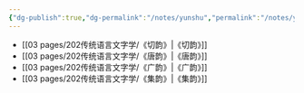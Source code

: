 ```yaml
---
{"dg-publish":true,"dg-permalink":"/notes/yunshu","permalink":"/notes/yunshu/","tags":["语言学"],"created":"2024-11-30T21:05:56.836+08:00","updated":"2025-04-21T16:08:05.028+08:00"}
---
```


<style> .container {font-family: sans-serif; text-align: center;} .button-wrapper button {z-index: 1;height: 40px; width: 100px; margin: 10px;padding: 5px;} .excalidraw .App-menu_top .buttonList { display: flex;} .excalidraw-wrapper { height: 800px; margin: 50px; position: relative;} :root[dir="ltr"] .excalidraw .layer-ui__wrapper .zen-mode-transition.App-menu_bottom--transition-left {transform: none;} </style><script src="https://cdn.jsdelivr.net/npm/react@17/umd/react.production.min.js"></script><script src="https://cdn.jsdelivr.net/npm/react-dom@17/umd/react-dom.production.min.js"></script><script type="text/javascript" src="https://cdn.jsdelivr.net/npm/@excalidraw/excalidraw@0/dist/excalidraw.production.min.js"></script><div id="韵书_2023-05-22_1206.38.excalidraw.md1"></div><script>(function(){const InitialData={"type":"excalidraw","version":2,"source":"https://github.com/zsviczian/obsidian-excalidraw-plugin/releases/tag/1.8.26","elements":[{"type":"rectangle","version":38,"versionNonce":1538378425,"isDeleted":false,"id":"r0BCu1qEIPXHy8bZx0bpJ","fillStyle":"hachure","strokeWidth":1,"strokeStyle":"solid","roughness":1,"opacity":100,"angle":0,"x":-723.6456909179688,"y":-219.83201599121094,"strokeColor":"#000000","backgroundColor":"transparent","width":113,"height":59,"seed":1073364599,"groupIds":[],"roundness":{"type":3},"boundElements":[{"type":"text","id":"aweAjrHB"},{"id":"32mJoSTkhvkAFrf1tFh34","type":"arrow"},{"id":"5zkgqqqUY1Ag_N3GyFnOm","type":"arrow"}],"updated":1684728583327,"link":null,"locked":false},{"type":"text","version":8,"versionNonce":1384726073,"isDeleted":false,"id":"aweAjrHB","fillStyle":"hachure","strokeWidth":1,"strokeStyle":"solid","roughness":1,"opacity":100,"angle":0,"x":-687.1456909179688,"y":-202.33201599121094,"strokeColor":"#000000","backgroundColor":"transparent","width":40,"height":24,"seed":288970647,"groupIds":[],"roundness":null,"boundElements":[],"updated":1684728427126,"link":null,"locked":false,"fontSize":20,"fontFamily":4,"text":"广韵","rawText":"广韵","textAlign":"center","verticalAlign":"middle","containerId":"r0BCu1qEIPXHy8bZx0bpJ","originalText":"广韵","lineHeight":1.2,"baseline":18},{"type":"rectangle","version":69,"versionNonce":102674679,"isDeleted":false,"id":"7s3_NutVgPA5GPKXD178X","fillStyle":"hachure","strokeWidth":1,"strokeStyle":"solid","roughness":1,"opacity":100,"angle":0,"x":-716.5028686523438,"y":-75.18913269042969,"strokeColor":"#000000","backgroundColor":"transparent","width":113,"height":59,"seed":1752379127,"groupIds":[],"roundness":{"type":3},"boundElements":[{"type":"text","id":"CfJrav8B"},{"id":"HuONu9beKz5XTEOtgk9NO","type":"arrow"}],"updated":1684728579523,"link":null,"locked":false},{"type":"text","version":48,"versionNonce":92768633,"isDeleted":false,"id":"CfJrav8B","fillStyle":"hachure","strokeWidth":1,"strokeStyle":"solid","roughness":1,"opacity":100,"angle":0,"x":-700.0028686523438,"y":-57.68913269042969,"strokeColor":"#000000","backgroundColor":"transparent","width":80,"height":24,"seed":239089687,"groupIds":[],"roundness":null,"boundElements":[],"updated":1684728479284,"link":null,"locked":false,"fontSize":20,"fontFamily":4,"text":"景德韵略","rawText":"景德韵略","textAlign":"center","verticalAlign":"middle","containerId":"7s3_NutVgPA5GPKXD178X","originalText":"景德韵略","lineHeight":1.2,"baseline":18},{"type":"rectangle","version":118,"versionNonce":791378455,"isDeleted":false,"id":"w1uNJw_Mnqw8pFmlXk4XU","fillStyle":"hachure","strokeWidth":1,"strokeStyle":"solid","roughness":1,"opacity":100,"angle":0,"x":-942.3956909179688,"y":-70.72489929199219,"strokeColor":"#000000","backgroundColor":"transparent","width":113,"height":59,"seed":1954493527,"groupIds":[],"roundness":{"type":3},"boundElements":[{"type":"text","id":"1mKU8HOJ"},{"id":"HuONu9beKz5XTEOtgk9NO","type":"arrow"}],"updated":1684728579523,"link":null,"locked":false},{"type":"text","version":92,"versionNonce":1009681657,"isDeleted":false,"id":"1mKU8HOJ","fillStyle":"hachure","strokeWidth":1,"strokeStyle":"solid","roughness":1,"opacity":100,"angle":0,"x":-915.8956909179688,"y":-53.22489929199219,"strokeColor":"#000000","backgroundColor":"transparent","width":60,"height":24,"seed":962892151,"groupIds":[],"roundness":null,"boundElements":[],"updated":1684728484156,"link":null,"locked":false,"fontSize":20,"fontFamily":4,"text":"平水韵","rawText":"平水韵","textAlign":"center","verticalAlign":"middle","containerId":"w1uNJw_Mnqw8pFmlXk4XU","originalText":"平水韵","lineHeight":1.2,"baseline":18},{"type":"rectangle","version":157,"versionNonce":452231351,"isDeleted":false,"id":"MxmVGrMNnJnSxdiSaKxtt","fillStyle":"hachure","strokeWidth":1,"strokeStyle":"solid","roughness":1,"opacity":100,"angle":0,"x":-945.9671020507812,"y":-219.83201599121094,"strokeColor":"#000000","backgroundColor":"transparent","width":113,"height":59,"seed":1132813047,"groupIds":[],"roundness":{"type":3},"boundElements":[{"type":"text","id":"HRfiJJrM"},{"id":"32mJoSTkhvkAFrf1tFh34","type":"arrow"}],"updated":1684728575523,"link":null,"locked":false},{"type":"text","version":132,"versionNonce":1985440953,"isDeleted":false,"id":"HRfiJJrM","fillStyle":"hachure","strokeWidth":1,"strokeStyle":"solid","roughness":1,"opacity":100,"angle":0,"x":-909.4671020507812,"y":-202.33201599121094,"strokeColor":"#000000","backgroundColor":"transparent","width":40,"height":24,"seed":506258455,"groupIds":[],"roundness":null,"boundElements":[],"updated":1684728455867,"link":null,"locked":false,"fontSize":20,"fontFamily":4,"text":"切韵","rawText":"切韵","textAlign":"center","verticalAlign":"middle","containerId":"MxmVGrMNnJnSxdiSaKxtt","originalText":"切韵","lineHeight":1.2,"baseline":18},{"type":"rectangle","version":210,"versionNonce":416198551,"isDeleted":false,"id":"a3_RZsIWBLMLb4Y3dDl-i","fillStyle":"hachure","strokeWidth":1,"strokeStyle":"solid","roughness":1,"opacity":100,"angle":0,"x":-723.6456909179688,"y":-360.0105743408203,"strokeColor":"#000000","backgroundColor":"transparent","width":113,"height":59,"seed":1110439991,"groupIds":[],"roundness":{"type":3},"boundElements":[{"type":"text","id":"Il6ed8bR"}],"updated":1684728433610,"link":null,"locked":false},{"type":"text","version":186,"versionNonce":638774679,"isDeleted":false,"id":"Il6ed8bR","fillStyle":"hachure","strokeWidth":1,"strokeStyle":"solid","roughness":1,"opacity":100,"angle":0,"x":-687.1456909179688,"y":-342.5105743408203,"strokeColor":"#000000","backgroundColor":"transparent","width":40,"height":24,"seed":1074911575,"groupIds":[],"roundness":null,"boundElements":[],"updated":1684728461476,"link":null,"locked":false,"fontSize":20,"fontFamily":4,"text":"玉篇","rawText":"玉篇","textAlign":"center","verticalAlign":"middle","containerId":"a3_RZsIWBLMLb4Y3dDl-i","originalText":"玉篇","lineHeight":1.2,"baseline":18},{"type":"rectangle","version":259,"versionNonce":788571959,"isDeleted":false,"id":"h39aS-5hQlkm2HF8mwSu8","fillStyle":"hachure","strokeWidth":1,"strokeStyle":"solid","roughness":1,"opacity":100,"angle":0,"x":-485.25286865234375,"y":-362.6891632080078,"strokeColor":"#000000","backgroundColor":"transparent","width":113,"height":59,"seed":1457048535,"groupIds":[],"roundness":{"type":3},"boundElements":[{"type":"text","id":"D7jIBa5S"}],"updated":1684728434943,"link":null,"locked":false},{"type":"text","version":233,"versionNonce":357746745,"isDeleted":false,"id":"D7jIBa5S","fillStyle":"hachure","strokeWidth":1,"strokeStyle":"solid","roughness":1,"opacity":100,"angle":0,"x":-448.75286865234375,"y":-345.1891632080078,"strokeColor":"#000000","backgroundColor":"transparent","width":40,"height":24,"seed":1537161463,"groupIds":[],"roundness":null,"boundElements":[],"updated":1684728465203,"link":null,"locked":false,"fontSize":20,"fontFamily":4,"text":"类篇","rawText":"类篇","textAlign":"center","verticalAlign":"middle","containerId":"h39aS-5hQlkm2HF8mwSu8","originalText":"类篇","lineHeight":1.2,"baseline":18},{"type":"rectangle","version":304,"versionNonce":880413593,"isDeleted":false,"id":"HcqRW1y3xqbHTDmZBngRp","fillStyle":"hachure","strokeWidth":1,"strokeStyle":"solid","roughness":1,"opacity":100,"angle":0,"x":-477.21710205078125,"y":-222.5105743408203,"strokeColor":"#000000","backgroundColor":"transparent","width":113,"height":59,"seed":955425239,"groupIds":[],"roundness":{"type":3},"boundElements":[{"type":"text","id":"LHCKeZ10"},{"id":"5zkgqqqUY1Ag_N3GyFnOm","type":"arrow"}],"updated":1684728583327,"link":null,"locked":false},{"type":"text","version":277,"versionNonce":2062622967,"isDeleted":false,"id":"LHCKeZ10","fillStyle":"hachure","strokeWidth":1,"strokeStyle":"solid","roughness":1,"opacity":100,"angle":0,"x":-440.71710205078125,"y":-205.0105743408203,"strokeColor":"#000000","backgroundColor":"transparent","width":40,"height":24,"seed":1208897271,"groupIds":[],"roundness":null,"boundElements":[],"updated":1684728470619,"link":null,"locked":false,"fontSize":20,"fontFamily":4,"text":"集韵","rawText":"集韵","textAlign":"center","verticalAlign":"middle","containerId":"HcqRW1y3xqbHTDmZBngRp","originalText":"集韵","lineHeight":1.2,"baseline":18},{"type":"rectangle","version":341,"versionNonce":752408695,"isDeleted":false,"id":"6605ad8bRE3Cd_V-zCt08","fillStyle":"hachure","strokeWidth":1,"strokeStyle":"solid","roughness":1,"opacity":100,"angle":0,"x":-470.96710205078125,"y":-69.83201599121094,"strokeColor":"#000000","backgroundColor":"transparent","width":113,"height":59,"seed":894924055,"groupIds":[],"roundness":{"type":3},"boundElements":[{"type":"text","id":"lATpWyV3"}],"updated":1684728439660,"link":null,"locked":false},{"type":"text","version":317,"versionNonce":218069847,"isDeleted":false,"id":"lATpWyV3","fillStyle":"hachure","strokeWidth":1,"strokeStyle":"solid","roughness":1,"opacity":100,"angle":0,"x":-454.46710205078125,"y":-52.33201599121094,"strokeColor":"#000000","backgroundColor":"transparent","width":80,"height":24,"seed":1593227831,"groupIds":[],"roundness":null,"boundElements":[],"updated":1684728510782,"link":null,"locked":false,"fontSize":20,"fontFamily":4,"text":"礼部韵略","rawText":"礼部韵略","textAlign":"center","verticalAlign":"middle","containerId":"6605ad8bRE3Cd_V-zCt08","originalText":"礼部韵略","lineHeight":1.2,"baseline":18},{"type":"rectangle","version":451,"versionNonce":1197548825,"isDeleted":false,"id":"PwPbxUjCRQ1apZteVbm8t","fillStyle":"hachure","strokeWidth":1,"strokeStyle":"solid","roughness":1,"opacity":100,"angle":0,"x":-266.50274658203125,"y":-71.61772155761719,"strokeColor":"#000000","backgroundColor":"transparent","width":113,"height":59,"seed":808948503,"groupIds":[],"roundness":{"type":3},"boundElements":[{"type":"text","id":"0k9zvvQS"},{"id":"VGJMQQVhn-rPCEvfScAhs","type":"arrow"},{"id":"DPypgCYQ3SK9RECVLpLCh","type":"arrow"}],"updated":1684728598771,"link":null,"locked":false},{"type":"text","version":437,"versionNonce":1629008089,"isDeleted":false,"id":"0k9zvvQS","fillStyle":"hachure","strokeWidth":1,"strokeStyle":"solid","roughness":1,"opacity":100,"angle":0,"x":-230.00274658203125,"y":-54.11772155761719,"strokeColor":"#000000","backgroundColor":"transparent","width":40,"height":24,"seed":69408823,"groupIds":[],"roundness":null,"boundElements":[],"updated":1684728522990,"link":null,"locked":false,"fontSize":20,"fontFamily":4,"text":"增韵","rawText":"增韵","textAlign":"center","verticalAlign":"middle","containerId":"PwPbxUjCRQ1apZteVbm8t","originalText":"增韵","lineHeight":1.2,"baseline":18},{"type":"rectangle","version":503,"versionNonce":1003068729,"isDeleted":false,"id":"G6P-lEwF2SsZd37jbltMN","fillStyle":"hachure","strokeWidth":1,"strokeStyle":"solid","roughness":1,"opacity":100,"angle":0,"x":-87.93145751953125,"y":-71.61772155761719,"strokeColor":"#000000","backgroundColor":"transparent","width":113,"height":59,"seed":357704215,"groupIds":[],"roundness":{"type":3},"boundElements":[{"type":"text","id":"fAE49wwH"},{"id":"VGJMQQVhn-rPCEvfScAhs","type":"arrow"}],"updated":1684728594790,"link":null,"locked":false},{"type":"text","version":482,"versionNonce":569967319,"isDeleted":false,"id":"fAE49wwH","fillStyle":"hachure","strokeWidth":1,"strokeStyle":"solid","roughness":1,"opacity":100,"angle":0,"x":-71.43145751953125,"y":-54.11772155761719,"strokeColor":"#000000","backgroundColor":"transparent","width":80,"height":24,"seed":622053175,"groupIds":[],"roundness":null,"boundElements":[],"updated":1684728534719,"link":null,"locked":false,"fontSize":20,"fontFamily":4,"text":"洪武正韵","rawText":"洪武正韵","textAlign":"center","verticalAlign":"middle","containerId":"G6P-lEwF2SsZd37jbltMN","originalText":"洪武正韵","lineHeight":1.2,"baseline":18},{"type":"rectangle","version":538,"versionNonce":2047810041,"isDeleted":false,"id":"0vDfvelNP4oSSq28he_cs","fillStyle":"hachure","strokeWidth":1,"strokeStyle":"solid","roughness":1,"opacity":100,"angle":0,"x":-208.46710205078125,"y":45.34657287597656,"strokeColor":"#000000","backgroundColor":"transparent","width":113,"height":59,"seed":420956697,"groupIds":[],"roundness":{"type":3},"boundElements":[{"type":"text","id":"JmDd1CmV"},{"id":"DPypgCYQ3SK9RECVLpLCh","type":"arrow"}],"updated":1684728598772,"link":null,"locked":false},{"type":"text","version":512,"versionNonce":403187097,"isDeleted":false,"id":"JmDd1CmV","fillStyle":"hachure","strokeWidth":1,"strokeStyle":"solid","roughness":1,"opacity":100,"angle":0,"x":-171.96710205078125,"y":62.84657287597656,"strokeColor":"#000000","backgroundColor":"transparent","width":40,"height":24,"seed":2109654841,"groupIds":[],"roundness":null,"boundElements":[],"updated":1684728539094,"link":null,"locked":false,"fontSize":20,"fontFamily":4,"text":"韵会","rawText":"韵会","textAlign":"center","verticalAlign":"middle","containerId":"0vDfvelNP4oSSq28he_cs","originalText":"韵会","lineHeight":1.2,"baseline":18},{"type":"text","version":11,"versionNonce":1528739385,"isDeleted":false,"id":"Cbhdk2ug","fillStyle":"hachure","strokeWidth":1,"strokeStyle":"solid","roughness":1,"opacity":100,"angle":0,"x":-926.0741577148438,"y":7.4358367919921875,"strokeColor":"#000000","backgroundColor":"transparent","width":110,"height":24,"seed":1373994457,"groupIds":[],"roundness":null,"boundElements":[],"updated":1684728499281,"link":null,"locked":false,"fontSize":20,"fontFamily":4,"text":"《蒙古字韵》","rawText":"《蒙古字韵》","textAlign":"left","verticalAlign":"top","containerId":null,"originalText":"《蒙古字韵》","lineHeight":1.2,"baseline":18},{"type":"text","version":5,"versionNonce":2063067831,"isDeleted":false,"id":"YesIjqG9","fillStyle":"hachure","strokeWidth":1,"strokeStyle":"solid","roughness":1,"opacity":100,"angle":0,"x":-239.46697998046875,"y":-102.38557434082031,"strokeColor":"#000000","backgroundColor":"transparent","width":40,"height":24,"seed":1747541111,"groupIds":[],"roundness":null,"boundElements":[],"updated":1684728544453,"link":null,"locked":false,"fontSize":20,"fontFamily":4,"text":"南宋","rawText":"南宋","textAlign":"left","verticalAlign":"top","containerId":null,"originalText":"南宋","lineHeight":1.2,"baseline":18},{"type":"text","version":11,"versionNonce":12991641,"isDeleted":false,"id":"mIBv3Ybf","fillStyle":"hachure","strokeWidth":1,"strokeStyle":"solid","roughness":1,"opacity":100,"angle":0,"x":-491.252685546875,"y":28.864425659179688,"strokeColor":"#000000","backgroundColor":"transparent","width":40,"height":24,"seed":1088061497,"groupIds":[],"roundness":null,"boundElements":[],"updated":1684728553710,"link":null,"locked":false,"fontSize":20,"fontFamily":4,"text":"窄韵","rawText":"窄韵","textAlign":"left","verticalAlign":"top","containerId":null,"originalText":"窄韵","lineHeight":1.2,"baseline":18},{"type":"text","version":24,"versionNonce":562746905,"isDeleted":false,"id":"hEbN0fIs","fillStyle":"hachure","strokeWidth":1,"strokeStyle":"solid","roughness":1,"opacity":100,"angle":0,"x":-1028.752685546875,"y":-52.38557434082031,"strokeColor":"#000000","backgroundColor":"transparent","width":67.53999328613281,"height":24,"seed":938234199,"groupIds":[],"roundness":null,"boundElements":[],"updated":1684728569063,"link":null,"locked":false,"fontSize":20,"fontFamily":4,"text":"金/蒙古","rawText":"金/蒙古","textAlign":"left","verticalAlign":"top","containerId":null,"originalText":"金/蒙古","lineHeight":1.2,"baseline":18},{"type":"arrow","version":36,"versionNonce":1754241943,"isDeleted":false,"id":"32mJoSTkhvkAFrf1tFh34","fillStyle":"hachure","strokeWidth":1,"strokeStyle":"solid","roughness":1,"opacity":100,"angle":0,"x":-831.4312133789062,"y":-194.3498077392578,"strokeColor":"#000000","backgroundColor":"transparent","width":100,"height":1.785736083984375,"seed":1526094905,"groupIds":[],"roundness":{"type":2},"boundElements":[],"updated":1684728690133,"link":null,"locked":false,"startBinding":{"elementId":"MxmVGrMNnJnSxdiSaKxtt","gap":1.535888671875,"focus":-0.0977229577837791},"endBinding":{"elementId":"r0BCu1qEIPXHy8bZx0bpJ","gap":7.7855224609375,"focus":0.22785116104287173},"lastCommittedPoint":null,"startArrowhead":null,"endArrowhead":"arrow","points":[[0,0],[100,-1.785736083984375]]},{"type":"arrow","version":38,"versionNonce":902365815,"isDeleted":false,"id":"HuONu9beKz5XTEOtgk9NO","fillStyle":"hachure","strokeWidth":1,"strokeStyle":"solid","roughness":1,"opacity":100,"angle":0,"x":-728.7526245117188,"y":-40.77836608886719,"strokeColor":"#000000","backgroundColor":"transparent","width":98.21429443359375,"height":2.6785888671875,"seed":1134992153,"groupIds":[],"roundness":{"type":2},"boundElements":[],"updated":1684728690130,"link":null,"locked":false,"startBinding":{"elementId":"7s3_NutVgPA5GPKXD178X","gap":12.249755859375,"focus":-0.21860731593530294},"endBinding":{"elementId":"w1uNJw_Mnqw8pFmlXk4XU","gap":2.42877197265625,"focus":-0.12368236626102382},"lastCommittedPoint":null,"startArrowhead":null,"endArrowhead":"arrow","points":[[0,0],[-98.21429443359375,-2.6785888671875]]},{"type":"arrow","version":23,"versionNonce":1969623223,"isDeleted":false,"id":"5zkgqqqUY1Ag_N3GyFnOm","fillStyle":"hachure","strokeWidth":1,"strokeStyle":"solid","roughness":1,"opacity":100,"angle":0,"x":-605.5383911132812,"y":-197.02839660644537,"strokeColor":"#000000","backgroundColor":"transparent","width":118.74999999999989,"height":1.78570556640625,"seed":1190270681,"groupIds":[],"roundness":{"type":2},"boundElements":[],"updated":1684728690142,"link":null,"locked":false,"startBinding":{"elementId":"r0BCu1qEIPXHy8bZx0bpJ","gap":5.1072998046875,"focus":-0.19011637030813242},"endBinding":{"elementId":"HcqRW1y3xqbHTDmZBngRp","gap":9.5712890625,"focus":0.22395918695130804},"lastCommittedPoint":null,"startArrowhead":null,"endArrowhead":"arrow","points":[[0,0],[118.74999999999989,-1.78570556640625]]},{"type":"arrow","version":23,"versionNonce":535140375,"isDeleted":false,"id":"VGJMQQVhn-rPCEvfScAhs","fillStyle":"hachure","strokeWidth":1,"strokeStyle":"solid","roughness":1,"opacity":100,"angle":0,"x":-145.7169189453125,"y":-35.42124938964844,"strokeColor":"#000000","backgroundColor":"transparent","width":46.428466796875,"height":0,"seed":1346842745,"groupIds":[],"roundness":{"type":2},"boundElements":[],"updated":1684728690153,"link":null,"locked":false,"startBinding":{"elementId":"PwPbxUjCRQ1apZteVbm8t","gap":7.78582763671875,"focus":0.22699905654131355},"endBinding":{"elementId":"G6P-lEwF2SsZd37jbltMN","gap":11.35699462890625,"focus":-0.22699905654131355},"lastCommittedPoint":null,"startArrowhead":null,"endArrowhead":"arrow","points":[[0,0],[46.428466796875,0]]},{"type":"arrow","version":21,"versionNonce":969440567,"isDeleted":false,"id":"DPypgCYQ3SK9RECVLpLCh","fillStyle":"hachure","strokeWidth":1,"strokeStyle":"solid","roughness":1,"opacity":100,"angle":0,"x":-201.0740966796875,"y":-2.3855438232421875,"strokeColor":"#000000","backgroundColor":"transparent","width":2.6785888671875,"height":37.5,"seed":385060377,"groupIds":[],"roundness":{"type":2},"boundElements":[],"updated":1684728690157,"link":null,"locked":false,"startBinding":{"elementId":"PwPbxUjCRQ1apZteVbm8t","gap":10.232177734375,"focus":-0.10392278155548741},"endBinding":{"elementId":"0vDfvelNP4oSSq28he_cs","gap":10.23211669921875,"focus":-0.7437722881722336},"lastCommittedPoint":null,"startArrowhead":null,"endArrowhead":"arrow","points":[[0,0],[2.6785888671875,37.5]]},{"type":"line","version":31,"versionNonce":1948223481,"isDeleted":false,"id":"IKmuC9x9hh_vJ0QCJNEvz","fillStyle":"hachure","strokeWidth":1,"strokeStyle":"solid","roughness":1,"opacity":100,"angle":0,"x":-674.2884521484375,"y":-294.3497772216797,"strokeColor":"#000000","backgroundColor":"transparent","width":2.67852783203125,"height":64.28570556640625,"seed":283865817,"groupIds":[],"roundness":{"type":2},"boundElements":[],"updated":1684728606764,"link":null,"locked":false,"startBinding":null,"endBinding":null,"lastCommittedPoint":null,"startArrowhead":null,"endArrowhead":null,"points":[[0,0],[2.67852783203125,64.28570556640625]]},{"type":"line","version":31,"versionNonce":143914489,"isDeleted":false,"id":"Wp7l6bFO2y1pceZcaZFJD","fillStyle":"hachure","strokeWidth":1,"strokeStyle":"solid","roughness":1,"opacity":100,"angle":0,"x":-431.431396484375,"y":-299.70692443847656,"strokeColor":"#000000","backgroundColor":"transparent","width":0.8929443359375,"height":74.10714721679688,"seed":180232409,"groupIds":[],"roundness":{"type":2},"boundElements":[],"updated":1684728611115,"link":null,"locked":false,"startBinding":null,"endBinding":null,"lastCommittedPoint":null,"startArrowhead":null,"endArrowhead":null,"points":[[0,0],[0.8929443359375,74.10714721679688]]},{"type":"line","version":20,"versionNonce":1155891897,"isDeleted":false,"id":"3XXq3B-3tDQISz7LSerKT","fillStyle":"hachure","strokeWidth":1,"strokeStyle":"solid","roughness":1,"opacity":100,"angle":0,"x":-673.3956298828125,"y":-155.06407165527344,"strokeColor":"#000000","backgroundColor":"transparent","width":7.14288330078125,"height":78.57144165039062,"seed":1934180887,"groupIds":[],"roundness":{"type":2},"boundElements":[],"updated":1684728614865,"link":null,"locked":false,"startBinding":null,"endBinding":null,"lastCommittedPoint":null,"startArrowhead":null,"endArrowhead":null,"points":[[0,0],[7.14288330078125,78.57144165039062]]},{"type":"line","version":25,"versionNonce":497841879,"isDeleted":false,"id":"OHYWFc-8c4F94jV-fghMM","fillStyle":"hachure","strokeWidth":1,"strokeStyle":"solid","roughness":1,"opacity":100,"angle":0,"x":-426.967041015625,"y":-159.5283660888672,"strokeColor":"#000000","backgroundColor":"transparent","width":8.03564453125,"height":86.60714721679688,"seed":137617751,"groupIds":[],"roundness":{"type":2},"boundElements":[],"updated":1684728616998,"link":null,"locked":false,"startBinding":null,"endBinding":null,"lastCommittedPoint":null,"startArrowhead":null,"endArrowhead":null,"points":[[0,0],[8.03564453125,86.60714721679688]]},{"type":"line","version":32,"versionNonce":1858106393,"isDeleted":false,"id":"gPHro6SJ9L43ufdZ5zYCk","fillStyle":"hachure","strokeWidth":1,"strokeStyle":"solid","roughness":1,"opacity":100,"angle":0,"x":-357.32415771484375,"y":-41.67118835449219,"strokeColor":"#000000","backgroundColor":"transparent","width":87.5,"height":0.892822265625,"seed":12944375,"groupIds":[],"roundness":{"type":2},"boundElements":[],"updated":1684728623247,"link":null,"locked":false,"startBinding":null,"endBinding":null,"lastCommittedPoint":null,"startArrowhead":null,"endArrowhead":null,"points":[[0,0],[87.5,0.892822265625]]},{"id":"VFyuaL85","type":"text","x":-995.051810524681,"y":100.95871156634712,"width":325,"height":120,"angle":0,"strokeColor":"#000000","backgroundColor":"transparent","fillStyle":"hachure","strokeWidth":1,"strokeStyle":"solid","roughness":1,"opacity":100,"groupIds":[],"roundness":null,"seed":475119191,"version":91,"versionNonce":1074566231,"isDeleted":false,"boundElements":null,"updated":1684728748664,"link":null,"locked":false,"text":"《平水韵》系韵书 \n王文郁《新刊韵略》\n刘渊《《壬子新刊礼部韵略》（已佚）\n阴时夫《韵府群玉》\n《佩文韵府》等","rawText":"《平水韵》系韵书 \n王文郁《新刊韵略》\n刘渊《《壬子新刊礼部韵略》（已佚）\n阴时夫《韵府群玉》\n《佩文韵府》等","fontSize":20,"fontFamily":4,"textAlign":"left","verticalAlign":"top","baseline":114,"containerId":null,"originalText":"《平水韵》系韵书 \n王文郁《新刊韵略》\n刘渊《《壬子新刊礼部韵略》（已佚）\n阴时夫《韵府群玉》\n《佩文韵府》等","lineHeight":1.2},{"id":"dZ2gHBxu","type":"text","x":-460.5280475038477,"y":118.81580792051363,"width":210,"height":96,"angle":0,"strokeColor":"#000000","backgroundColor":"transparent","fillStyle":"hachure","strokeWidth":1,"strokeStyle":"solid","roughness":1,"opacity":100,"groupIds":[],"roundness":null,"seed":1600988951,"version":25,"versionNonce":1730354327,"isDeleted":false,"boundElements":null,"updated":1684728783181,"link":null,"locked":false,"text":"《礼部韵略》系韵书\n《附释文礼部韵略》\n《增修互注礼部韵略等》\n《洪武正韵》","rawText":"《礼部韵略》系韵书\n《附释文礼部韵略》\n《增修互注礼部韵略等》\n《洪武正韵》","fontSize":20,"fontFamily":4,"textAlign":"left","verticalAlign":"top","baseline":90,"containerId":null,"originalText":"《礼部韵略》系韵书\n《附释文礼部韵略》\n《增修互注礼部韵略等》\n《洪武正韵》","lineHeight":1.2}],"appState":{"theme":"light","viewBackgroundColor":"#ffffff","currentItemStrokeColor":"#000000","currentItemBackgroundColor":"transparent","currentItemFillStyle":"hachure","currentItemStrokeWidth":1,"currentItemStrokeStyle":"solid","currentItemRoughness":1,"currentItemOpacity":100,"currentItemFontFamily":4,"currentItemFontSize":20,"currentItemTextAlign":"left","currentItemStartArrowhead":null,"currentItemEndArrowhead":"arrow","scrollX":901.1902382590561,"scrollY":616.0985597552672,"zoom":{"value":0.7500000000000002},"currentItemRoundness":"round","gridSize":null,"colorPalette":{},"currentStrokeOptions":null,"previousGridSize":null},"files":{}};InitialData.scrollToContent=true;App=()=>{const e=React.useRef(null),t=React.useRef(null),[n,i]=React.useState({width:void 0,height:void 0});return React.useEffect(()=>{i({width:t.current.getBoundingClientRect().width,height:t.current.getBoundingClientRect().height});const e=()=>{i({width:t.current.getBoundingClientRect().width,height:t.current.getBoundingClientRect().height})};return window.addEventListener("resize",e),()=>window.removeEventListener("resize",e)},[t]),React.createElement(React.Fragment,null,React.createElement("div",{className:"excalidraw-wrapper",ref:t},React.createElement(ExcalidrawLib.Excalidraw,{ref:e,width:n.width,height:n.height,initialData:InitialData,viewModeEnabled:!0,zenModeEnabled:!0,gridModeEnabled:!1})))},excalidrawWrapper=document.getElementById("韵书_2023-05-22_1206.38.excalidraw.md1");ReactDOM.render(React.createElement(App),excalidrawWrapper);})();</script>

- [[03 pages/202传统语言文字学/《切韵》\|《切韵》]]
- [[03 pages/202传统语言文字学/《唐韵》\|《唐韵》]]
- [[03 pages/202传统语言文字学/《广韵》\|《广韵》]]
- [[03 pages/202传统语言文字学/《集韵》\|《集韵》]]

